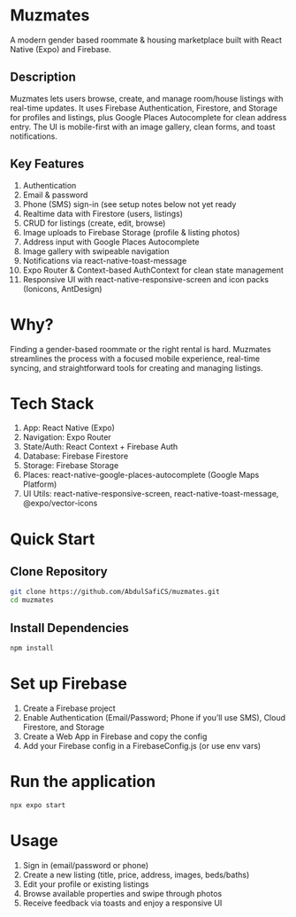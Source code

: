 # Muzmates

A modern gender based roommate & housing marketplace built with React Native (Expo) and Firebase.

## Description

Muzmates lets users browse, create, and manage room/house listings with real-time updates. It uses Firebase Authentication, Firestore, and Storage for profiles and listings, plus Google Places Autocomplete for clean address entry. The UI is mobile-first with an image gallery, clean forms, and toast notifications.

## Key Features

1. Authentication
2. Email & password
3. Phone (SMS) sign-in (see setup notes below not yet ready
4. Realtime data with Firestore (users, listings)
5. CRUD for listings (create, edit, browse)
6. Image uploads to Firebase Storage (profile & listing photos)
7. Address input with Google Places Autocomplete
8. Image gallery with swipeable navigation
9. Notifications via react-native-toast-message
10. Expo Router & Context-based AuthContext for clean state management
11. Responsive UI with react-native-responsive-screen and icon packs (Ionicons, AntDesign)


# Why?

Finding a gender-based roommate or the right rental is hard. Muzmates streamlines the process with a focused mobile experience, real-time syncing, and straightforward tools for creating and managing listings.

# Tech Stack

1. App: React Native (Expo)
2. Navigation: Expo Router
3. State/Auth: React Context + Firebase Auth
4. Database: Firebase Firestore
5. Storage: Firebase Storage
6. Places: react-native-google-places-autocomplete (Google Maps Platform)
7. UI Utils: react-native-responsive-screen, react-native-toast-message, @expo/vector-icons

# Quick Start
## Clone Repository
```bash
git clone https://github.com/AbdulSafiCS/muzmates.git
cd muzmates
```
## Install Dependencies
```bash
npm install
```
# Set up Firebase

1. Create a Firebase project
2. Enable Authentication (Email/Password; Phone if you’ll use SMS), Cloud Firestore, and Storage
3. Create a Web App in Firebase and copy the config
4. Add your Firebase config in a FirebaseConfig.js (or use env vars)

# Run the application

```bash
npx expo start
```

# Usage

1. Sign in (email/password or phone)
2. Create a new listing (title, price, address, images, beds/baths)
3. Edit your profile or existing listings
4. Browse available properties and swipe through photos
5. Receive feedback via toasts and enjoy a responsive UI


